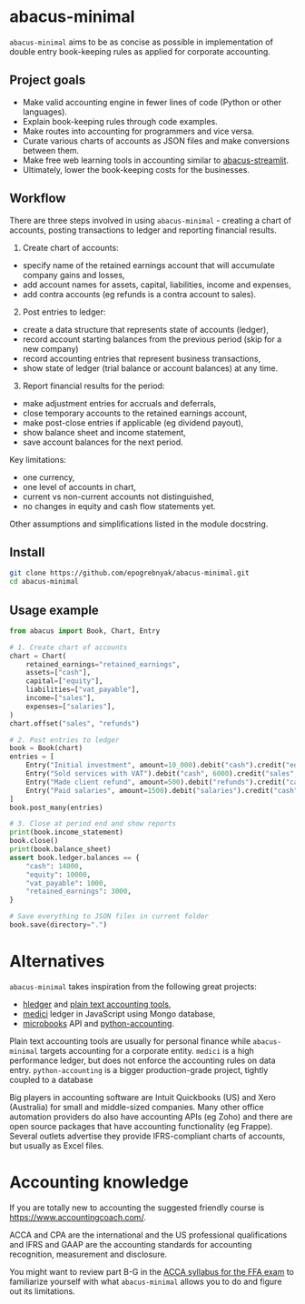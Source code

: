 # abacus-minimal

`abacus-minimal` aims to be as concise as possible in implementation of double entry book-keeping rules as applied for corporate accounting.

## Project goals

- Make valid accounting engine in fewer lines of code (Python or other languages).
- Explain book-keeping rules through code examples.
- Make routes into accounting for programmers and vice versa.
- Curate various charts of accounts as JSON files and make conversions between them.
- Make free web learning tools in accounting similar to [abacus-streamlit][ex].
- Ultimately, lower the book-keeping costs for the businesses. 

[ex]: https://abacus.streamlit.app/

## Workflow

There are three steps involved in using `abacus-minimal` - creating a chart of accounts, 
posting transactions to ledger and reporting financial results.

1. Create chart of accounts:

- specify name of the retained earnings account that will accumulate company gains and losses,
- add account names for assets, capital, liabilities, income and expenses,
- add contra accounts (eg refunds is a contra account to sales).

2. Post entries to ledger:

- create a data structure that represents state of accounts (ledger),
- record account starting balances from the previous period (skip for a new company)
- record accounting entries that represent business transactions,
- show state of ledger (trial balance or account balances) at any time.

3. Report financial results for the period:

- make adjustment entries for accruals and deferrals, 
- close temporary accounts to the retained earnings account,
- make post-close entries if applicable (eg dividend payout),
- show balance sheet and income statement,
- save account balances for the next period. 

Key limitations:

- one currency,
- one level of accounts in chart,
- current vs non-current accounts not distinguished, 
- no changes in equity and cash flow statements yet.

Other assumptions and simplifications listed in the module docstring.

## Install

```bash
git clone https://github.com/epogrebnyak/abacus-minimal.git
cd abacus-minimal
```

## Usage example

```python
from abacus import Book, Chart, Entry

# 1. Create chart of accounts
chart = Chart(
    retained_earnings="retained_earnings",
    assets=["cash"],
    capital=["equity"],
    liabilities=["vat_payable"],
    income=["sales"],
    expenses=["salaries"],
)
chart.offset("sales", "refunds")

# 2. Post entries to ledger
book = Book(chart)
entries = [
    Entry("Initial investment", amount=10_000).debit("cash").credit("equity"),
    Entry("Sold services with VAT").debit("cash", 6000).credit("sales", 5000).credit("vat_payable", 1000),
    Entry("Made client refund", amount=500).debit("refunds").credit("cash"),
    Entry("Paid salaries", amount=1500).debit("salaries").credit("cash"),
]
book.post_many(entries)

# 3. Close at period end and show reports
print(book.income_statement)
book.close()
print(book.balance_sheet)
assert book.ledger.balances == {
    "cash": 14000,
    "equity": 10000,
    "vat_payable": 1000,
    "retained_earnings": 3000,
}

# Save everything to JSON files in current folder
book.save(directory=".")
```

# Alternatives

`abacus-minimal` takes inspiration from the following great projects:

- [hledger](https://github.com/simonmichael/hledger) and [plain text accounting tools](https://plaintextaccounting.org/),
- [medici](https://github.com/flash-oss/medici) ledger in JavaScript using Mongo database,
- [microbooks](https://microbooks.io/) API and [python-accounting](https://github.com/ekmungai/python-accounting).

Plain text accounting tools are usually for personal finance while `abacus-minimal` targets accounting for a corporate entity. 
`medici` is a high performance ledger, but does not enforce the accounting rules on data entry. 
`python-accounting` is a bigger production-grade project, tightly coupled to a database 

Big players in accounting software are Intuit Quickbooks (US) and Xero (Australia) for small and middle-sized companies.
Many other office automation providers do also have accounting APIs (eg Zoho) and there are open source packages that have accounting functionality (eg Frappe). 
Several outlets advertise they provide IFRS-compliant charts of accounts, but usually as Excel files.

# Accounting knowledge

If you are totally new to accounting the suggested friendly course is <https://www.accountingcoach.com/>. 

ACCA and CPA are the international and the US professional qualifications and IFRS and GAAP are the accounting standards for accounting recognition, measurement and disclosure. 

You might want to review part B-G in the [ACCA syllabus for the FFA exam](https://www.accaglobal.com/content/dam/acca/global/PDF-students/acca/f3/studyguides/fa-ffa-syllabusandstudyguide-sept23-aug24.pdf)
to familiarize yourself with what `abacus-minimal` allows you to do and figure out its limitations.
